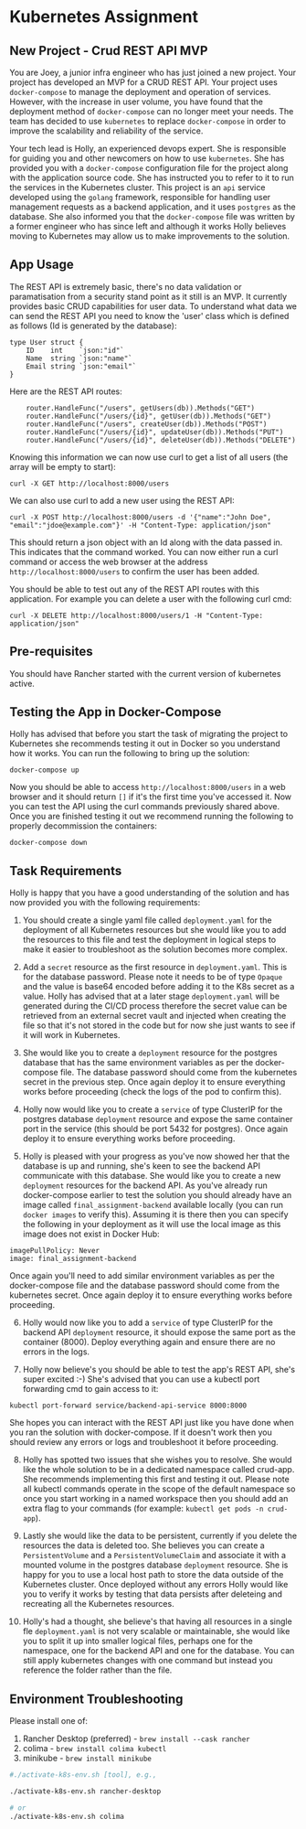 # Kubernetes Assignment

## New Project - Crud REST API MVP

You are Joey, a junior infra engineer who has just joined a new project. Your project has developed an MVP for a CRUD REST API. Your project uses `docker-compose` to manage the deployment and operation of services. However, with the increase in user volume, you have found that the deployment method of `docker-compose` can no longer meet your needs. The team has decided to use `kubernetes` to replace `docker-compose` in order to improve the scalability and reliability of the service.

Your tech lead is Holly, an experienced devops expert. She is responsible for guiding you and other newcomers on how to use `kubernetes`. She has provided you with a `docker-compose` configuration file for the project along with the application source code. She has instructed you to refer to it to run the services in the Kubernetes cluster. This project is an `api` service developed using the `golang` framework, responsible for handling user management requests as a backend application, and it uses `postgres` as the database. She also informed you that the `docker-compose` file was written by a former engineer who has since left and although it works Holly believes moving to Kubernetes may allow us to make improvements to the solution.

## App Usage

The REST API is extremely basic, there's no data validation or paramatisation from a security stand point as it still is an MVP. It currently provides basic CRUD capabilities for user data. To understand what data we can send the REST API you need to know the 'user' class which is defined as follows (Id is generated by the database):

```
type User struct {
	ID    int    `json:"id"`
	Name  string `json:"name"`
	Email string `json:"email"`
}
```

Here are the REST API routes:

```
	router.HandleFunc("/users", getUsers(db)).Methods("GET")
	router.HandleFunc("/users/{id}", getUser(db)).Methods("GET")
	router.HandleFunc("/users", createUser(db)).Methods("POST")
	router.HandleFunc("/users/{id}", updateUser(db)).Methods("PUT")
	router.HandleFunc("/users/{id}", deleteUser(db)).Methods("DELETE")
```

Knowing this information we can now use curl to get a list of all users (the array will be empty to start):

```
curl -X GET http://localhost:8000/users
```

We can also use curl to add a new user using the REST API:

```
curl -X POST http://localhost:8000/users -d '{"name":"John Doe", "email":"jdoe@example.com"}' -H "Content-Type: application/json"
```

This should return a json object with an Id along with the data passed in. This indicates that the command worked. You can now either run a curl command or access the web browser at the address `http://localhost:8000/users` to confirm the user has been added.

You should be able to test out any of the REST API routes with this application. For example you can delete a user with the following curl cmd:

```
curl -X DELETE http://localhost:8000/users/1 -H "Content-Type: application/json"
```

## Pre-requisites

You should have Rancher started with the current version of kubernetes active.

## Testing the App in Docker-Compose

Holly has advised that before you start the task of migrating the project to Kubernetes she recommends testing it out in Docker so you understand how it works. You can run the following to bring up the solution:

```
docker-compose up
```

Now you should be able to access `http://localhost:8000/users` in a web browser and it should return `[]` if it's the first time you've accessed it. Now you can test the API using the curl commands previously shared above. Once you are finished testing it out we recommend running the following to properly decommission the containers:

```
docker-compose down
```

## Task Requirements

Holly is happy that you have a good understanding of the solution and has now provided you with the following requirements:

1. You should create a single yaml file called `deployment.yaml` for the deployment of all Kubernetes resources but she would like you to add the resources to this file and test the deployment in logical steps to make it easier to troubleshoot as the solution becomes more complex.

2. Add a `secret` resource as the first resource in `deployment.yaml`. This is for the database password. Please note it needs to be of type `Opaque` and the value is base64 encoded before adding it to the K8s secret as a value. Holly has advised that at a later stage `deployment.yaml` will be generated during the CI/CD process therefore the secret value can be retrieved from an external secret vault and injected when creating the file so that it's not stored in the code but for now she just wants to see if it will work in Kubernetes.

3. She would like you to create a `deployment` resource for the postgres database that has the same environment variables as per the docker-compose file. The database password should come from the kubernetes secret in the previous step. Once again deploy it to ensure everything works before proceeding (check the logs of the pod to confirm this).

4. Holly now would like you to create a `service` of type ClusterIP for the postgres database `deployment` resource and expose the same container port in the service (this should be port 5432 for postgres). Once again deploy it to ensure everything works before proceeding.

5. Holly is pleased with your progress as you've now showed her that the database is up and running, she's keen to see the backend API communicate with this database. She would like you to create a new `deployment` resources for the backend API. As you've already run docker-compose earlier to test the solution you should already have an image called `final_assignment-backend` available locally (you can run `docker images` to verify this). Assuming it is there then you can specify the following in your deployment as it will use the local image as this image does not exist in Docker Hub:

```
imagePullPolicy: Never
image: final_assignment-backend
```

Once again you'll need to add similar environment variables as per the docker-compose file and the database password should come from the kubernetes secret. Once again deploy it to ensure everything works before proceeding.

6. Holly would now like you to add a `service` of type ClusterIP for the backend API `deployment` resource, it should expose the same port as the container (8000). Deploy everything again and ensure there are no errors in the logs.

7. Holly now believe's you should be able to test the app's REST API, she's super excited :-) She's advised that you can use a kubectl port forwarding cmd to gain access to it:

```
kubectl port-forward service/backend-api-service 8000:8000
```

She hopes you can interact with the REST API just like you have done when you ran the solution with docker-compose. If it doesn't work then you should review any errors or logs and troubleshoot it before proceeding.

8. Holly has spotted two issues that she wishes you to resolve. She would like the whole solution to be in a dedicated namespace called crud-app. She recommends implementing this first and testing it out. Please note all kubectl commands operate in the scope of the default namespace so once you start working in a named workspace then you should add an extra flag to your commands (for example: `kubectl get pods -n crud-app`).

9. Lastly she would like the data to be persistent, currently if you delete the resources the data is deleted too. She believes you can create a `PersistentVolume` and a `PersistentVolumeClaim` and associate it with a mounted volume in the postgres database `deployment` resource. She is happy for you to use a local host path to store the data outside of the Kubernetes cluster. Once deployed without any errors Holly would like you to verify it works by testing that data persists after deleteing and recreating all the Kubernetes resources.

10. Holly's had a thought, she believe's that having all resources in a single fle `deployment.yaml` is not very scalable or maintainable, she would like you to split it up into smaller logical files, perhaps one for the namespace, one for the backend API and one for the database. You can still apply kubernetes changes with one command but instead you reference the folder rather than the file.

## Environment Troubleshooting

Please install one of:

1. Rancher Desktop (preferred) - `brew install --cask rancher`
2. colima - `brew install colima kubectl`
3. minikube - `brew install minikube`

```sh
#./activate-k8s-env.sh [tool], e.g.,

./activate-k8s-env.sh rancher-desktop

# or
./activate-k8s-env.sh colima
```


